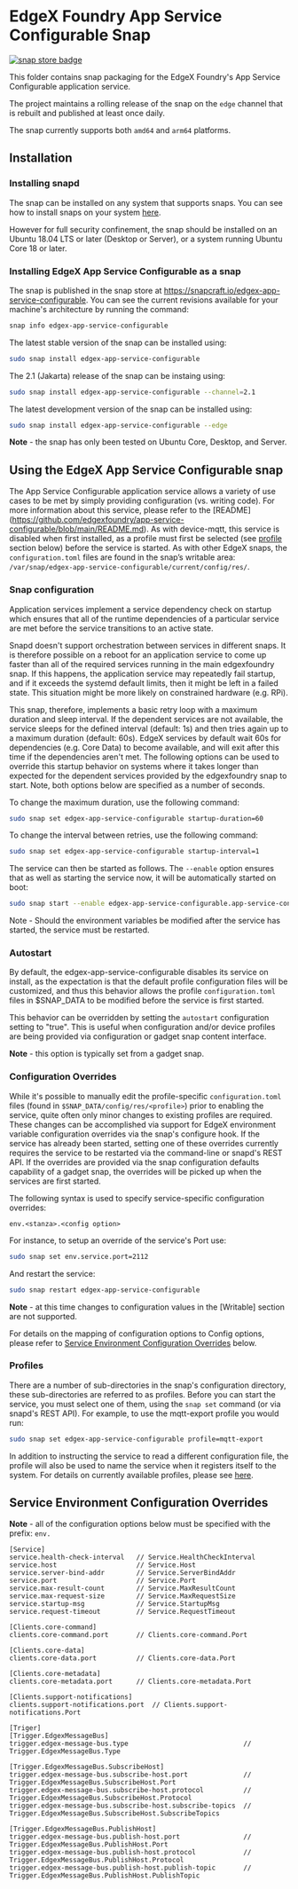 # EdgeX Foundry App Service Configurable Snap
[![snap store badge](https://raw.githubusercontent.com/snapcore/snap-store-badges/master/EN/%5BEN%5D-snap-store-black-uneditable.png)](https://snapcraft.io/edgex-app-service-configurable)

This folder contains snap packaging for the EdgeX Foundry's App Service Configurable application service.

The project maintains a rolling release of the snap on the `edge` channel that is rebuilt and published at least once daily.

The snap currently supports both `amd64` and `arm64` platforms.

## Installation

### Installing snapd
The snap can be installed on any system that supports snaps. You can see how to install 
snaps on your system [here](https://snapcraft.io/docs/installing-snapd/6735).

However for full security confinement, the snap should be installed on an 
Ubuntu 18.04 LTS or later (Desktop or Server), or a system running Ubuntu Core 18 or later.

### Installing EdgeX App Service Configurable as a snap
The snap is published in the snap store at https://snapcraft.io/edgex-app-service-configurable.
You can see the current revisions available for your machine's architecture by running the command:

```bash
snap info edgex-app-service-configurable
```

The latest stable version of the snap can be installed using:

```bash
sudo snap install edgex-app-service-configurable
```

The 2.1 (Jakarta) release of the snap can be instaing using:

```bash
sudo snap install edgex-app-service-configurable --channel=2.1
```

The latest development version of the snap can be installed using:

```bash
sudo snap install edgex-app-service-configurable --edge
```

**Note** - the snap has only been tested on Ubuntu Core, Desktop, and Server.

## Using the EdgeX App Service Configurable snap

The App Service Configurable application service allows a variety of use cases to be met by simply providing configuration (vs. writing code). For more information about this service, please refer to the [README]
(https://github.com/edgexfoundry/app-service-configurable/blob/main/README.md). As with device-mqtt, this service is disabled when first installed, as a profile must first be selected (see [profile](#profiles) section below) before the service is started. As with other EdgeX snaps, the `configuration.toml` files are found in the snap’s writable area: `/var/snap/edgex-app-service-configurable/current/config/res/`.

### Snap configuration

Application services implement a service dependency check on startup which ensures that all of the runtime dependencies of a particular service are met before the service transitions to an active state.

Snapd doesn't support orchestration between services in different snaps. It is therefore possible on a reboot for an application service to come up faster than all of the required services running in the main edgexfoundry snap. If this happens, the application service may repeatedly fail startup, and if it exceeds the systemd default limits, then it might be left in a failed state. This situation might be more likely on constrained hardware (e.g. RPi).

This snap, therefore, implements a basic retry loop with a maximum duration and sleep interval. If the dependent services are not available, the service sleeps for the defined interval (default: 1s) and then tries again up to a maximum duration (default: 60s). EdgeX services by default wait 60s for dependencies (e.g. Core Data) to become available, and will exit after this time if the dependencies aren't met. The following options can be used to override this startup behavior on systems where it takes longer than expected for the dependent services provided by the edgexfoundry snap to start. Note, both options below are specified as a number of seconds.
    
To change the maximum duration, use the following command:

```bash
sudo snap set edgex-app-service-configurable startup-duration=60
```

To change the interval between retries, use the following command:

```bash
sudo snap set edgex-app-service-configurable startup-interval=1
```

The service can then be started as follows. The `--enable` option
ensures that as well as starting the service now, it will be automatically started on boot:
```bash
sudo snap start --enable edgex-app-service-configurable.app-service-configurable
```
Note - Should the environment variables be modified after the service has started, the service must be restarted.

### Autostart
By default, the edgex-app-service-configurable disables its service on install, as the expectation is that the default profile configuration files will be customized, and thus this behavior allows the profile `configuration.toml` files in $SNAP_DATA to be modified before the service is first started.

This behavior can be overridden by setting the `autostart` configuration setting to "true". This is useful when configuration and/or device profiles are being provided via configuration or gadget snap content interface.

**Note** - this option is typically set from a gadget snap.

### Configuration Overrides
While it's possible to manually edit the profile-specific `configuration.toml` files (found in `$SNAP_DATA/config/res/<profile>`)
prior to enabling the service, quite often only minor changes to existing profiles are required. These changes can be accomplished via
support for EdgeX environment variable configuration overrides via the snap's configure hook. If the service has already been started,
setting one of these overrides currently requires the service to be restarted via the command-line or snapd's REST API. If the overrides
are provided via the snap configuration defaults capability of a gadget snap, the overrides will be picked up when the services are first
started.

The following syntax is used to specify service-specific configuration overrides:

```
env.<stanza>.<config option>
```

For instance, to setup an override of the service's Port use:

```bash
sudo snap set env.service.port=2112
```

And restart the service:

```bash
sudo snap restart edgex-app-service-configurable
```

**Note** - at this time changes to configuration values in the [Writable] section are not supported.

For details on the mapping of configuration options to Config options, please refer to [Service Environment Configuration Overrides](#service-environment-configuration-overrides) below.

### Profiles
There are a number of sub-directories in the snap's configuration directory, these sub-directories are referred to as profiles. Before you can start the service, you must select one of them, using the `snap set` command (or via snapd's REST API). For example, to use the mqtt-export profile you would run:

```bash
sudo snap set edgex-app-service-configurable profile=mqtt-export
```

In addition to instructing the service to read a different configuration file, the profile will also be used to name the service when it registers itself to the system.
For details on currently available profiles, please see [here](https://github.com/edgexfoundry/app-service-configurable/tree/main/res).

## Service Environment Configuration Overrides
**Note** - all of the configuration options below must be specified with the prefix: `env.`

```
[Service]
service.health-check-interval   // Service.HealthCheckInterval
service.host                    // Service.Host
service.server-bind-addr        // Service.ServerBindAddr
service.port                    // Service.Port
service.max-result-count        // Service.MaxResultCount
service.max-request-size        // Service.MaxRequestSize
service.startup-msg             // Service.StartupMsg
service.request-timeout         // Service.RequestTimeout

[Clients.core-command]
clients.core-command.port       // Clients.core-command.Port

[Clients.core-data]
clients.core-data.port          // Clients.core-data.Port

[Clients.core-metadata]
clients.core-metadata.port      // Clients.core-metadata.Port

[Clients.support-notifications]
clients.support-notifications.port  // Clients.support-notifications.Port

[Triger]
[Trigger.EdgexMessageBus]
trigger.edgex-message-bus.type                             // Trigger.EdgexMessageBus.Type

[Trigger.EdgexMessageBus.SubscribeHost]
trigger.edgex-message-bus.subscribe-host.port              // Trigger.EdgexMessageBus.SubscribeHost.Port
trigger.edgex-message-bus.subscribe-host.protocol          // Trigger.EdgexMessageBus.SubscribeHost.Protocol
trigger.edgex-message-bus.subscribe-host.subscribe-topics  // Trigger.EdgexMessageBus.SubscribeHost.SubscribeTopics

[Trigger.EdgexMessageBus.PublishHost]
trigger.edgex-message-bus.publish-host.port                // Trigger.EdgexMessageBus.PublishHost.Port
trigger.edgex-message-bus.publish-host.protocol            // Trigger.EdgexMessageBus.PublishHost.Protocol
trigger.edgex-message-bus.publish-host.publish-topic       // Trigger.EdgexMessageBus.PublishHost.PublishTopic
```
